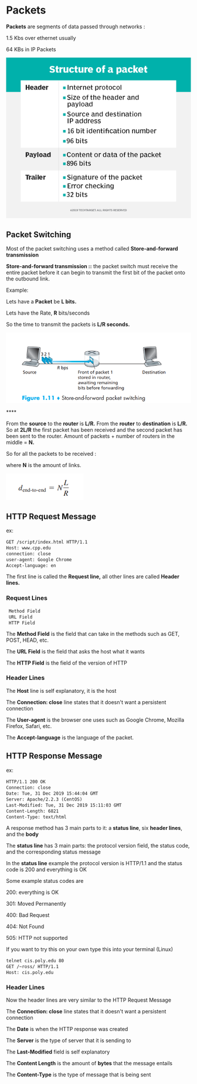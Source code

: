 # Packets

**Packets** are segments of data passed through networks :

1.5 Kbs over ethernet usually 

64 KBs in IP Packets

![Structure of a Packet](../../.gitbook/assets/packet-structure.png)

## Packet Switching

Most of the packet switching uses a method called **Store-and-forward transmission**

**Store-and-forward transmission ::**  the packet switch must receive the entire packet before it can begin to transmit the first bit of the packet onto the outbound link.

Example: 

Lets have a **Packet** be **L bits.**

Lets have the Rate, **R** bits/seconds

So the time to transmit the packets is **L/R seconds.**

![](../../.gitbook/assets/image%20%282%29.png)

\*\*\*\*

From the **source** to the **router** is **L/R.** From the **router** to **destination** is **L/R.** So at **2L/R** the first packet has been received and the second packet has been sent to the router. Amount of packets + number of routers in the middle = **N.**

So for all the packets to be received : 

where **N** is the amount of links. 

![](../../.gitbook/assets/image%20%281%29.png)

## HTTP Request Message

ex: 

```text
GET /script/index.html HTTP/1.1
Host: www.cpp.edu
connection: close
user-agent: Google Chrome
Accept-language: en
```

The first line is called the **Request line,**  all other lines are called **Header lines.**

### Request Lines

```text
 Method Field
 URL Field
 HTTP Field
```

The **Method Field** is the field that can take in the methods such as GET, POST, HEAD, etc.

The **URL Field** is the field that asks the host what it wants

The **HTTP Field** is the field of the version of HTTP

### Header Lines

The **Host** line is self explanatory, it is the host

The **Connection: close** line states that it doesn't want a persistent connection

The **User-agent** is the browser one uses such as Google Chrome, Mozilla Firefox, Safari, etc.

The **Accept-language** is the language of the packet.

## HTTP Response Message

ex:

```text
HTTP/1.1 200 OK
Connection: close
Date: Tue, 31 Dec 2019 15:44:04 GMT
Server: Apache/2.2.3 (CentOS)
Last-Modified: Tue, 31 Dec 2019 15:11:03 GMT
Content-Length: 6821
Content-Type: text/html
```

A response method has 3 main parts to it: a **status line**, six **header lines**, and the **body**

The **status line** has 3 main parts: the protocol version field, the status code, and the corresponding status message

In the **status line** example the protocol version is HTTP/1.1 and the status code is 200 and everything is OK

Some example status codes are

200: everything is OK

301: Moved Permanently

400: Bad Request

404: Not Found

505: HTTP not supported

If you want to try this on your own type this into your terminal \(Linux\)

```text
telnet cis.poly.edu 80 
GET /~ross/ HTTP/1.1 
Host: cis.poly.edu
```

### Header Lines

Now the header lines are very similar to the HTTP Request Message

The **Connection: close** line states that it doesn't want a persistent connection

The **Date** is when the HTTP response was created

The **Server** is the type of server that it is sending to

The **Last-Modified** field is self explanatory

The **Content Length** is the amount of **bytes** that the message entails

The **Content-Type** is the type of message that is being sent





